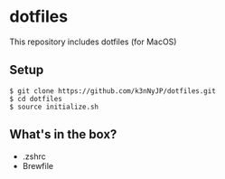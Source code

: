 # dotfiles

This repository includes dotfiles (for MacOS)

## Setup

```shell
$ git clone https://github.com/k3nNyJP/dotfiles.git
$ cd dotfiles
$ source initialize.sh
```

## What's in the box?

* .zshrc
* Brewfile
